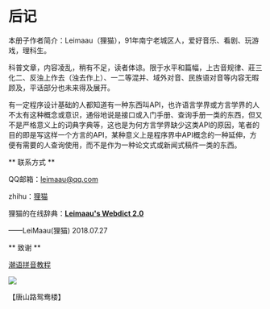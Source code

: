 # 后记

本册子作者简介：Leimaau（狸猫），91年南宁老城区人，爱好音乐、看剧、玩游戏，理科生。

科普文章，内容凌乱，稍有不足，读者体谅。限于水平和篇幅，上古音规律、莊三化二、反浊上作去（浊去作上）、一二等混并、域外对音、民族语对音等内容无暇顾及，平话部分也未来得及展开。

有一定程序设计基础的人都知道有一种东西叫API，也许语言学界或方言学界的人不太有这种概念或意识，通俗地说是接口或入门手册、查询手册一类的东西，但又不是严格意义上的词典字典等，这也是为何方言学界缺少这类API的原因，笔者的目的即是写这样一个方言的API，某种意义上是程序界中API概念的一种延伸，方便有需要的人查询使用，而不是作为一种论文式或新闻式稿件一类的东西。

** 联系方式 **

QQ邮箱：leimaau@qq.com

zhihu：[狸猫](https://www.zhihu.com/people/si-tuo-bu-ke-si)

狸猫的在线辞典：[**Leimaau's Webdict 2.0**](https://leimaau.github.io/leimaau-webdict2/)

——LeiMaau(狸猫) 2018.07.27


** 致谢 **

[潮语拼音教程](https://kahaani.github.io/gatian/index.html)

![](http://wx4.sinaimg.cn/mw690/007k96OPly4fy9jedl7l4j30u00u0tf9.jpg)

【唐山路鸳鸯楼】
